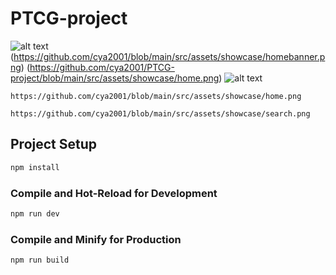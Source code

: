 # PTCG-project

![alt text](https://github.com/cya2001/blob/main/src/assets/showcase/homebanner.png)
(https://github.com/cya2001/blob/main/src/assets/showcase/homebanner.png)
(https://github.com/cya2001/PTCG-project/blob/main/src/assets/showcase/home.png)
![alt text](https://github.com/cya2001/src/assets/showcase/home.png)

```
https://github.com/cya2001/blob/main/src/assets/showcase/home.png
```
```
https://github.com/cya2001/blob/main/src/assets/showcase/search.png
```

## Project Setup

```sh
npm install
```

### Compile and Hot-Reload for Development

```sh
npm run dev
```

### Compile and Minify for Production

```sh
npm run build
```
